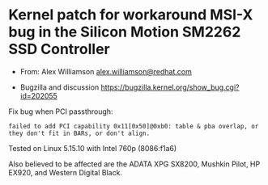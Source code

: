 # Kernel patch for workaround MSI-X bug in the Silicon Motion SM2262 SSD Controller
 
* From: Alex Williamson <alex.williamson@redhat.com>

* Bugzilla and discussion https://bugzilla.kernel.org/show_bug.cgi?id=202055

Fix bug when PCI passthrough:

```failed to add PCI capability 0x11[0x50]@0xb0: table & pba overlap, or they don't fit in BARs, or don't align.```
 
Tested on Linux 5.15.10 with Intel 760p (8086:f1a6)

Also believed to be affected are the ADATA XPG SX8200, Mushkin Pilot, HP EX920, and Western Digital Black.
